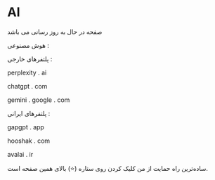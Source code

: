 # AI
صفحه در حال به روز رسانی می باشد

هوش مصنوعی :

پلتفرهای خارجی :

perplexity  .  ai

chatgpt  .  com

gemini . google . com

پلتفرهای ایرانی :


gapgpt  .  app

hooshak  . com

avalai   . ir

ساده‌ترین راه حمایت از من کلیک کردن روی ستاره (⭐) بالای همین صفحه است.

